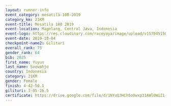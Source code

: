 ```yaml
---
layout: runner-info 
event_category: mesatila-100-2019 
category_km: 21KM 
event-title: Mesatila 100 2019 
event-location: Magelang, Central Java, Indonesia 
event-logo: https://res.cloudinary.com/raceyaya/image/upload/v1570451507/logo/mesastila100_jin7bl.jpg 
event-date: 2019-10-04 
checkpoint-name2: Gilituri 
overall_rank: 75
gender_rank: 64
bib: 2025
first_name: Yuyun
last_name: Soewahjo
country: Indonesia
category: 21KM
gender: Female
finish: 4-42-50.1
gilituri: 3-05-26.5
certificate: https://drive.google.com/file/d/1NYuQJHChSoXwxp31AWlOWiZ1-NCrZJcr/view?usp=sharing
---
```

